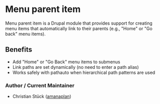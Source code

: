 # Menu parent item

Menu parent item is a Drupal module that provides support for creating
menu items that automatically link to their parents (e.g., "Home"
or "Go back" menu items).

## Benefits
  - Add "Home" or "Go Back" menu items to submenus
  - Link paths are set dynamically (no need to enter a path alias)
  - Works safely with pathauto when hierarchical path patterns are used

### Author / Current Maintainer
  * Christian Stück ([amanaplan](https://github.com/amanaplan))
